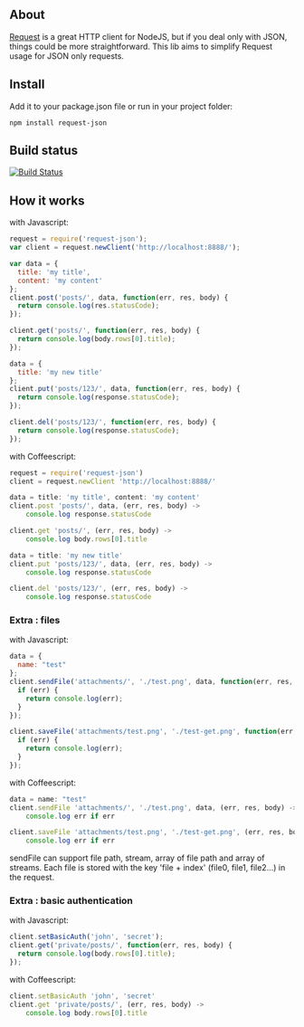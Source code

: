 ## About

[Request](https://github.com/mikeal/request) is a great HTTP client for NodeJS,
but if you deal only with JSON, things could be more straightforward. This lib
aims to simplify Request usage for 
JSON only requests.

## Install

Add it to your package.json file or run in your project folder: 

    npm install request-json

## Build status

[![Build
Status](https://travis-ci.org/mycozycloud/request-json.png?branch=master)](https://travis-ci.org/mycozycloud/request-json)

## How it works

with Javascript:

```javascript
request = require('request-json');
var client = request.newClient('http://localhost:8888/');

var data = {
  title: 'my title',
  content: 'my content'
};
client.post('posts/', data, function(err, res, body) {
  return console.log(res.statusCode);
});

client.get('posts/', function(err, res, body) {
  return console.log(body.rows[0].title);
});

data = {
  title: 'my new title'
};
client.put('posts/123/', data, function(err, res, body) {
  return console.log(response.statusCode);
});

client.del('posts/123/', function(err, res, body) {
  return console.log(response.statusCode);
});
```

with Coffeescript:

```javascript
request = require('request-json')
client = request.newClient 'http://localhost:8888/'

data = title: 'my title', content: 'my content'
client.post 'posts/', data, (err, res, body) ->
    console.log response.statusCode

client.get 'posts/', (err, res, body) ->
    console.log body.rows[0].title

data = title: 'my new title'
client.put 'posts/123/', data, (err, res, body) ->
    console.log response.statusCode

client.del 'posts/123/', (err, res, body) ->
    console.log response.statusCode
```

### Extra : files

with Javascript:

```javascript
data = {
  name: "test"
};
client.sendFile('attachments/', './test.png', data, function(err, res, body) {
  if (err) {
    return console.log(err);
  }
});

client.saveFile('attachments/test.png', './test-get.png', function(err, res, body) {
  if (err) {
    return console.log(err);
  }
});

```

with Coffeescript:

```javascript
data = name: "test"
client.sendFile 'attachments/', './test.png', data, (err, res, body) ->
    console.log err if err

client.saveFile 'attachments/test.png', './test-get.png', (err, res, body) ->
    console.log err if err
```

sendFile can support file path, stream, array of file path and array of
streams. Each file is stored with the key 'file + index' (file0, file1,
file2...) in the request.


### Extra : basic authentication

with Javascript:

```javascript
client.setBasicAuth('john', 'secret');
client.get('private/posts/', function(err, res, body) {
  return console.log(body.rows[0].title);
});

```


with Coffeescript:

```javascript
client.setBasicAuth 'john', 'secret'
client.get 'private/posts/', (err, res, body) ->
    console.log body.rows[0].title
```
